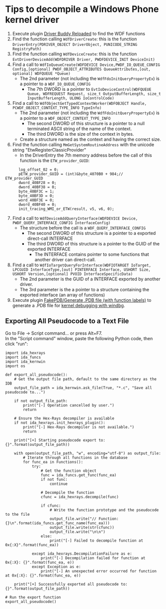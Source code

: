 # Tips to decompile a Windows Phone kernel driver

1. Execute plugin [Driver Buddy Reloaded](https://github.com/fredericGette/wp81DriverBuddyReloaded) to find the WDF functions
2. Find the function calling `WdfDriverCreate`: this is the function `DriverEntry(PDRIVER_OBJECT DriverObject, PUNICODE_STRING RegistryPath)`
3. Find the function calling `WdfDeviceCreate`: this is the function `EvtDriverDeviceAdd(WDFDRIVER Driver, PWDFDEVICE_INIT DeviceInit)`
4. Find a call to `WdfIoQueueCreate(WDFDEVICE Device,PWDF_IO_QUEUE_CONFIG Config,[optional] PWDF_OBJECT_ATTRIBUTES QueueAttributes,[out, optional] WDFQUEUE *Queue)`  
   - The 2nd parameter (not including the `WdfFdoInitQueryPropertyEx`) is a pointer to a `WDF_IO_QUEUE_CONFIG`  
     - The 7th DWORD is a pointer to `EvtIoDeviceControl(WDFQUEUE Queue, WDFREQUEST Request, size_t OutputBufferLength, size_t InputBufferLength, ULONG IoControlCode)`
5. Find a call to `WdfObjectGetTypedContextWorker(WDFOBJECT Handle, PCWDF_OBJECT_CONTEXT_TYPE_INFO TypeInfo)`
   - The 2nd parameter (not including the `WdfFdoInitQueryPropertyEx`) is a pointer to a `WDF_OBJECT_CONTEXT_TYPE_INFO`
     - The second DWORD of this structure is a pointer to a null terminated ASCII string of the name of the context.
     - The third DWORD is the size of the context in bytes.
   - Create a structure named as the context and having the correct size.
6. Find the function calling `MmGetSystemRoutineAddress` with the unicode string "EtwRegisterClassicProvider"
   - In the DriverEntry the 7th memory address before the call of this function is the `ETW_provider_GUID`:
```
      log_offset_02 = 0;
      pETW_provider_GUID = (int)&byte_4070B0 + 984;// ETW_provider_GUID
      dword_40BF28 = 0;
      dword_40BF38 = 0;
      byte_40BF3C = 1;
      byte_40BF3D = 0;
      word_40BF3E = 0;
      dword_40BF40 = 0;
      init_tracing_WMI_or_ETW(result, v5, v6, 0);
```
7. Find a call to `WdfDeviceAddQueryInterface(WDFDEVICE Device, PWDF_QUERY_INTERFACE_CONFIG InterfaceConfig)`
   - The structure before the call is a `WDF_QUERY_INTERFACE_CONFIG`
     - The second DWORD of this structure is a pointer to a exported direct-call INTERFACE
     - The third DWORD of this structure is a pointer to the GUID of the exported INTERFACE
       - The INTERFACE contains pointer to some functions that another driver can direct-call.
8. Find a call to `WdfIoTargetQueryForInterface(WDFIOTARGET IoTarget, LPCGUID InterfaceType,[out] PINTERFACE Interface, USHORT Size, USHORT Version,[optional] PVOID InterfaceSpecificData)`	
   - The 2nd parameter is the GUID of a INTERFACE exported by another driver.
   - The 3rd parameter is the a pointer to a structure containing the exported interface (an array of functions)
9. Execute plugin [FakePDB/Generate .PDB file (with function labels)](https://github.com/Mixaill/FakePDB) to generate a .PDB file for [kernel debugging with windbg](/kernelModeDebugging/README.md).

## Exporting All Pseudocode to a Text File

Go to File -> Script command... or press Alt+F7.  
In the "Script command" window, paste the following Python code, then click "run":

```
import ida_hexrays
import ida_funcs
import ida_kernwin
import os

def export_all_pseudocode():
    # Get the output file path, default to the same directory as the IDB
    output_file_path = ida_kernwin.ask_file(True, "*.c", "Save all pseudocode to...")

    if not output_file_path:
        print("[-] Operation cancelled by user.")
        return

    # Ensure the Hex-Rays decompiler is available
    if not ida_hexrays.init_hexrays_plugin():
        print("[-] Hex-Rays decompiler is not available.")
        return

    print("[+] Starting pseudocode export to: {}".format(output_file_path))

    with open(output_file_path, "w", encoding="utf-8") as output_file:
        # Iterate through all functions in the database
        for func_ea in Functions():
            try:
                # Get the function object
                func = ida_funcs.get_func(func_ea)
                if not func:
                    continue

                # Decompile the function
                cfunc = ida_hexrays.decompile(func)

                if cfunc:
                    # Write the function prototype and the pseudocode to the file
                    output_file.write("// Function: {}\n".format(ida_funcs.get_func_name(func_ea)))
                    output_file.write(str(cfunc))
                    output_file.write("\n\n")
                else:
                    print("[-] Failed to decompile function at 0x{:X}".format(func_ea))

            except ida_hexrays.DecompilationFailure as e:
                print("[-] Decompilation failed for function at 0x{:X}: {}".format(func_ea, e))
            except Exception as e:
                print("[-] An unexpected error occurred for function at 0x{:X}: {}".format(func_ea, e))

    print("[+] Successfully exported all pseudocode to: {}".format(output_file_path))

# Run the export function
export_all_pseudocode()
```
